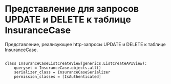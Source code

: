 <h1>Представление для запросов UPDATE и DELETE к таблице InsuranceCase</h1>
<p>Представление, реализующее http-запросы UPDATE и DELETE к таблице InsuranceCase.</p>
<pre>
<code>
class InsuranceCaseListCreateView(generics.ListCreateAPIView):
    queryset = InsuranceCase.objects.all()
    serializer_class = InsuranceCaseSerializer
    permission_classes = [IsAuthenticated]
</code>
</pre>
